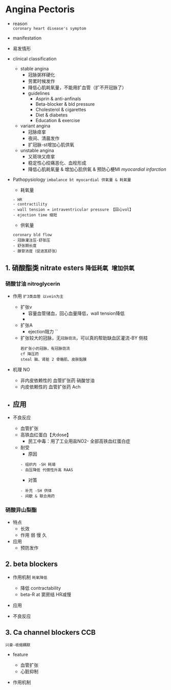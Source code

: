 # Angina Pectoris
- reason  
  `coronary heart disease's symptom`
- manifestation
- 易发情形
- clinical classification
  - stable angina
    - 冠脉粥样硬化
    - 劳累时候发作
    - 降低心肌耗氧量，不能用扩血管（扩不开冠脉了）
    - guidelines
      - Asprin & anti-anfinals
      - Beta-blocker & bld pressure
      - Cholesterol & cigarettes
      - Diet & diabetes
      - Education & exercise
  - variant angina
    - 冠脉痉挛
    - 夜间、清晨发作
    - 扩冠脉-st增加心肌供氧
  - unstable angina 
    - 又斑块又痉挛
    - 稳定性心绞痛恶化、血栓形成
    - 降低心肌耗氧量 & 增加心肌供氧 & 预防心梗MI _myocardial infarction_

- Pathopysiology
  `imbalance bt myocardial 供氧量 & 耗氧量`
  - 耗氧量
  ```
  - HR
  - contractility
  - wall tension = intraventricular pressure 【回心vol】
  - ejection time 缩短
  ```
  - 供氧量
  ```
  coronary bld flow
  - 冠脉灌注压-舒张压
  - 舒张期长度
  - 腺苷浓度（促进其舒张）
  ```

## 1. 硝酸酯类 nitrate esters  `降低耗氧 增加供氧`
### 硝酸甘油 nitroglycerin
- 作用  `扩3类血管 以vein为主`
  - 扩张v
    - 容量血管储血，回心血量降低，wall tension降低
    - 
  - 扩张A
    - ejection阻力
    ``
  - 扩张较大的冠脉，无`冠脉窃流`，可以真的帮助缺血区灌流-BY 侧枝
    ```
    若扩张小的冠脉，有冠脉窃流
    cf 降压药 
    steal 脑、肾脏 2 骨骼肌、皮肤黏膜
    ```
- 机理  NO 
  - 非内皮依赖性的 血管扩张药 硝酸甘油
  - 内皮依赖性的 血管扩张药   Ach

- 应用
  -
  
- 不良反应
  - 血管扩张
  - 高铁血红蛋白【大dose】
    - 民工中毒：用了工业用盐NO2- 全部高铁血红蛋白症
  - 耐受
    - 原因
    ```
    - 组织内 -SH 耗竭
    - 血压降低 代偿性升高 RAAS
    ```
    - 对策
    ```
    - 补充 -SH 供体
    - 间歇 & 联合用药
    ```

### 硝酸异山梨酯 
- 特点
  - 长效
  - 作用 弱 慢 久
- 应用
  - 预防发作

## 2. beta blockers
- 作用机制 `耗氧降低`
  - 降低 contractability
  - beta-R at 窦房结 HR减慢

- 应用

- 不良反应

## 3. Ca channel blockers CCB
`兴奋-收缩耦联`
- feature
  - 血管扩张
  - 心脏抑制

- 作用机制

















